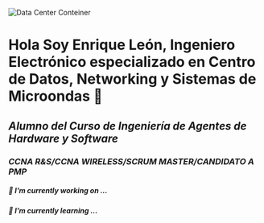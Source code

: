 ![Data Center Conteiner](https://integrity.pe/wp-content/uploads/2019/10/dc-movil-integrity-03.jpg)

# Hola Soy Enrique León, Ingeniero Electrónico especializado en Centro de Datos, Networking y Sistemas de Microondas 👋
## *Alumno del Curso de Ingeniería de Agentes de Hardware y Software*
### *CCNA R&S/CCNA WIRELESS/SCRUM MASTER/CANDIDATO A PMP*



##### 🔭 *I’m currently working on ...*
##### 🌱 *I’m currently learning ...*


<!--
**Nrikeleon/Nrikeleon** is a ✨ _special_ ✨ repository because its `README.md` (this file) appears on your GitHub profile.

Here are some ideas to get you started:

- 🔭 I’m currently working on ...
- 🌱 I’m currently learning ...
- 👯 I’m looking to collaborate on ...
- 🤔 I’m looking for help with ...
- 💬 Ask me about ...
- 📫 How to reach me: ...
- 😄 Pronouns: ...
- ⚡ Fun fact: ...
-->
